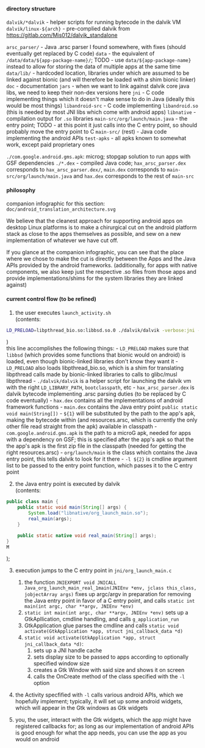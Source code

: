 #### directory structure

`dalvik/*dalvik` - helper scripts for running bytecode in the dalvik VM
`dalvik/linux-${arch}` - pre-complied dalvik from https://gitlab.com/Mis012/dalvik_standalone

`arsc_parser/` - Java .arsc parser I found somewhere, with fixes (should eventually get replaced by C code)
`data` - the equivalent of `/data/data/${app-package-name}/`; TODO - use `data/${app-package-name}` instead 
to allow for storing the data of multiple apps at the same time
`data/lib/` - hardcoded location, libraries under which are assumed to be linked against bionic 
(and will therefore be loaded with a shim bionic linker)
`doc` - documentation
`jars` - when we want to link against dalvik core java libs, we need to keep their non-dex versions here
`jni` - C code implementing things which it doesn't make sense to do in Java (ideally this would be most things)
`libandroid-src` - C code implementing `libandroid.so` (this is needed by most JNI libs which come with android apps)
`libnative` - compilation output for `.so` libraries
`main-src/org/launch/main.java` - the entry point; TODO - at this point it just calls into the C entry point, 
so should probably move the entry point to C
`main-src/` (rest) - Java code implementing the android APIs
`test-apks` - all apks known to somewhat work, except paid proprietary ones

`./com.google.android.gms.apk`: microg; stopgap solution to run apps with GSF dependencies
`./*.dex` - compiled Java code; `hax_arsc_parser.dex` corresponds to `hax_arsc_parser.dex/`, `main.dex` 
corresponds to `main-src/org/launch/main.java` and `hax.dex` corresponds to the rest of `main-src`

#### philosophy

companion infographic for this section:
`doc/android_translation_architecture.svg`

We believe that the cleanest approach for supporting android apps on desktop
Linux platforms is to make a chirurgical cut on the android platform stack
as close to the apps themselves as possible, and sew on a new implementation
of whatever we have cut off.

If you glance at the companion infographic, you can see that the place where
we chose to make the cut is directly between the Apps and the Java APIs
provided by the android frameworks. (additionally, for apps with native
components, we also keep just the respective .so files from those apps
and provide implementations/shims for the system libraries they are linked
against)

#### current control flow (to be refined)

1. the user executes `launch_activity.sh`  
(contents:  
```sh
LD_PRELOAD=libpthread_bio.so:libbsd.so.0 ./dalvik/dalvik -verbose:jni -cp hax_arsc_parser.dex:hax.dex:main.dex:${1}:com.google.android.gms.apk org/launch/main -l ${2}
```
)  
this line accomplishes the following things:
	- `LD_PRELOAD` makes sure that `libbsd` (which provides some functions that bionic would on android) is loaded, even though bionic-linked libraries don't know they want it
	- `LD_PRELOAD` also loads libpthread_bio.so, which is a shim for translating libpthread calls made by bionic-linked libraries to calls to glibc/musl libpthread
	- `./dalvik/dalvik` is a helper script for launching the dalvik vm with the right `LD_LIBRARY_PATH`, `bootclasspath`, etc
	- `hax_arsc_parser.dex` is dalvik bytecode implementing .arsc parsing duties (to be replaced by C code eventually)
	- `hax.dex` contains all the implementations of android framework functions
	- `main.dex` contains the Java entry point `public static void main(String[])`
	- `${1}` will be substituted by the path to the app's apk, making the bytecode within (and resources.arsc, which is currently the only other file read straight from the apk) available in classpath
	- `com.google.android.gms.apk` is the path to a microG apk, needed for apps with a dependency on GSF; this is specified after the app's apk so that the the app's apk is the first zip file in the classpath (needed for getting the right resources.arsc)
	- `org/launch/main` is the class which contains the Java entry point, this tells dalvik to look for it there
	- `-l ${2}` is cmdline argument list to be passed to the entry point function, which passes it to the C entry point

2. the Java entry point is executed by dalvik  
(contents:  
```Java
public class main {
	public static void main(String[] args) {
		System.load("libnative/org_launch_main.so");
		real_main(args);
	}

	public static native void real_main(String[] args);
}
M
```
);  

3. execution jumps to the C entry point in `jni/org_launch_main.c`
	1. the function `JNIEXPORT void JNICALL Java_org_launch_main_real_1main(JNIEnv *env, jclass this_class, jobjectArray args)` fixes up argc/argv in preparation for removing the Java entry point in favor of a  C entry point, and calls `static int main(int argc, char **argv, JNIEnv *env)`
	2. `static int main(int argc, char **argv, JNIEnv *env)` sets up a GtkApllication, cmdline handling, and calls `g_application_run`
	3. GtkApplication glue parses the cmdline and calls `static void activate(GtkApplication *app, struct jni_callback_data *d)`
	4. `static void activate(GtkApplication *app, struct jni_callback_data *d)`:
		1. sets up a JNI handle cache
		2. sets display size to be passed to apps according to optionally specified window size
		3. creates a Gtk Window with said size and shows it on screen
		4. calls the OnCreate method of the class specified with the `-l` option

4. the Activity specfified with `-l` calls various android APIs, which we hopefully implement; 
typically, it will set up some android widgets, which will appear in the Gtk windows as Gtk widgets

5. you, the user, interact with the Gtk widgets, which the app might have registered callbacks for; 
as long as our implementation of android APIs is good enough for what the app needs, you can use the app
as you would on android
